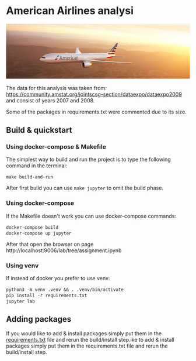 # American Airlines analysi

![Alt text](image.png?raw=true "Title")

The data for this analysis was taken from: https://community.amstat.org/jointscsg-section/dataexpo/dataexpo2009 and consist of years 2007 and 2008. 

Some of the packages in requirements.txt were commented due to its size. 


## Build & quickstart

### Using docker-compose & Makefile
The simplest way to build and run the project is to type the following command in the terminal:

```shell
make build-and-run
```

After first build you can use `make jupyter` to omit the build phase.

### Using docker-compose
If the Makefile doesn't work you can use docker-compose commands:

```shell
docker-compose build
docker-compose up jupyter
```

After that open the browser on page http://localhost:9006/lab/tree/assignment.ipynb

### Using venv
If instead of docker you prefer to use venv:

```shell
python3 -m venv .venv && . .venv/bin/activate
pip install -r requirements.txt
jupyter lab
```


## Adding packages
If you would like to add & install packages simply put them in the [requirements.txt](requirements.txt) file and rerun the build/install step.ike to add & install packages simply put them in the requirements.txt file and rerun the build/install step.
